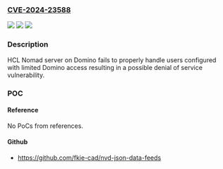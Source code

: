 ### [CVE-2024-23588](https://cve.mitre.org/cgi-bin/cvename.cgi?name=CVE-2024-23588)
![](https://img.shields.io/static/v1?label=Product&message=Nomad%20server%20on%20Domino&color=blue)
![](https://img.shields.io/static/v1?label=Version&message=%3D%20%3C%3D1.0.11%20&color=brighgreen)
![](https://img.shields.io/static/v1?label=Vulnerability&message=n%2Fa&color=brighgreen)

### Description

HCL Nomad server on Domino fails to properly handle users configured with limited Domino access resulting in a possible denial of service vulnerability.

### POC

#### Reference
No PoCs from references.

#### Github
- https://github.com/fkie-cad/nvd-json-data-feeds

